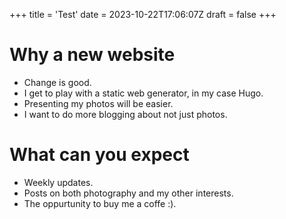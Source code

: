 +++
title = 'Test'
date = 2023-10-22T17:06:07Z
draft = false
+++

# Why a new website

- Change is good.
- I get to play with a static web generator, in my case Hugo.
- Presenting my photos will be easier.
- I want to do more blogging about not just photos.

# What can you expect

- Weekly updates.
- Posts on both photography and my other interests.
- The oppurtunity to buy me a coffe :).

